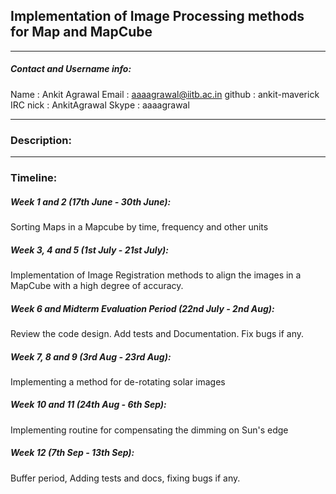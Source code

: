 ## Implementation of Image Processing methods for Map and MapCube

***

##### Contact and Username info:
Name : Ankit Agrawal
Email : aaaagrawal@iitb.ac.in
github : ankit-maverick
IRC nick : AnkitAgrawal
Skype : aaaagrawal

***

### Description:


***

### Timeline:
##### Week 1 and 2 (17th June - 30th June):
Sorting Maps in a Mapcube by time, frequency and other units
 
##### Week 3, 4 and 5 (1st July - 21st July):
Implementation of Image Registration methods to align the images in a MapCube with a high degree of accuracy.
 
##### Week 6 and Midterm Evaluation Period (22nd July - 2nd Aug):
Review the code design. Add tests and Documentation. Fix bugs if any.
 
##### Week 7, 8 and 9 (3rd Aug - 23rd Aug):
Implementing a method for de-rotating solar images
 
##### Week 10 and 11 (24th Aug - 6th Sep):
Implementing routine for compensating the dimming on Sun's edge
 
##### Week 12 (7th Sep - 13th Sep):
Buffer period, Adding tests and docs, fixing bugs if any.